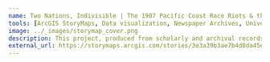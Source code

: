 ```yaml
---
name: Two Nations, Indivisible | The 1907 Pacific Coast Race Riots & the Transnationality of U.S.-Canada Border Politics
tools: [ArcGIS StoryMaps, Data visualization, Newspaper Archives, University Collections ]
image: ../_images/storymap_cover.png
description: This project, produced from scholarly and archival records, takes a spatial approach in its analysis of a moment in the history of U.S. immigration and border politics. The interactive report was produced with ArcGIS StoryMaps.
external_url: https://storymaps.arcgis.com/stories/3e3a39b3ae7b4d8da45ee5c4881b549e
---
```

